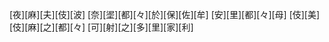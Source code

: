 [夜][麻][夫][伎][波] [奈][埿][都][々][於][保][佐][牟] [安][里][都][々][母] [伎][美][伎][麻][之][都][々] [可][射][之][多][里][家][利]
